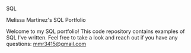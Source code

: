 SQL

Melissa Martinez's SQL Portfolio

Welcome to my SQL portfolio! This code repository contains examples of SQL I've written. Feel free to take a look and reach out if you have any questions: mmr3415@gmail.com
